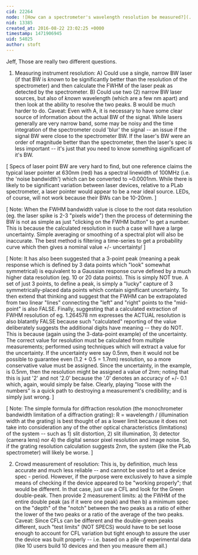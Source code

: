 ```yaml
---
cid: 22264
node: ![How can a spectrometer's wavelength resolution be measured?](../notes/warren/08-22-2016/how-can-a-spectrometer-s-wavelength-resolution-be-measured)
nid: 13385
created_at: 2016-08-22 23:02:25 +0000
timestamp: 1471906945
uid: 54025
author: stoft
---
```


Jeff, Those are really two different questions.

1) Measuring instrument resolution: A) Could use a single, narrow BW laser (if that BW is _known_ to be significantly better than the resolution of the spectrometer) and then calculate the FWHM of the laser peak as detected by the spectrometer. B) Could use two (2) narrow BW laser sources, but also of _known_ wavelength (which are a few nm apart) and then look at the ability to resolve the two peaks. B would be much harder to do. Caveat: Even with A, it is necessary to have some clear source of information about the actual BW of the signal. While lasers generally are very narrow band, some may be noisy and the time integration of the spectrometer could 'blur' the signal -- an issue if the signal BW were close to the spectrometer BW. If the laser's BW were an order of magnitude better than the spectrometer, then the laser's spec is less important -- it's just that you need to know something significant of it's BW.

[ Specs of laser point BW are very hard to find, but one reference claims the typical laser pointer at 630nm (red) has a spectral linewidth of 100MHz (i.e. the 'noise bandwidth') which can be converted to ~0.0001nm. While there is likely to be significant variation between laser devices, relative to a PLab spectrometer, a laser pointer would appear to be a near ideal source. LEDs, of course, will not work because their BWs can be 10-20nm. ]

[ Note: When the FWHM bandwidth value is close to the root data resolution (eg. the laser spike is 2-3 "pixels wide") then the process of determining the BW is not as simple as just "clicking on the FWHM button" to get a number. This is because the calculated resolution in such a case will have a large uncertainty. Simple averaging or smoothing of a spectral plot will also be inaccurate. The best method is filtering a time-series to get a probability curve which then gives a nominal value +/- uncertainty/ ]

[ Note: It has also been suggested that a 3-point peak (meaning a peak response which is defined by 3 data points which "look" somewhat symmetrical) is equivalent to a Gaussian response curve defined by a much higher data resolution (eg. 10 or 20 data points). This is simply NOT true. A set of just 3 points, to define a peak, is simply a "lucky" capture of 3 symmetrically-placed data points which contain significant uncertainty. To then extend that thinking and suggest that the FWHM can be extrapolated from two linear "lines" connecting the "left" and "right" points to the "mid-point" is also FALSE. Finally, suggesting that a calculated extraction of FWHM resolution of eg. 1.264578 nm expresses the ACTUAL resolution is also blatantly FALSE because such "calculated" reporting of the value deliberately suggests the additional digits have meaning -- they do NOT. This is because (again using the 3-data-point example) of the uncertainty. The correct value for resolution must be calculated from multiple measurements; performed using techniques which will extract a value for the uncertainty. If the uncertainty were say 0.5nm, then it would not be possible to guarantee even (1.2 + 0.5 = 1.7nm) resolution, so a more conservative value must be assigned. Since the uncertainty, in the example, is 0.5nm, then the resolution might be assigned a value of 2nm; noting that this is just '2' and not '2.0' because the '.0' denotes an accuracy of +/- 0.1 which, again, would simply be false. Clearly, playing "loose with the numbers" is a quick path to destroying a measurement's credibility; and is simply just wrong. ]

[ Note: The simple formula for diffraction resolution (the monochrometer bandwidth limitation of a diffraction grating): R = wavelength / (illumination width at the grating) is best thought of as a lower limit because it does not take into consideration any of the other optical characteristics (limitations) of the system -- such as 1) slit distortion, 2) slit illumination, 3) detector (camera lens) nor 4) the digital sensor pixel resolution and image noise. So, if the grating resolution calculation suggests 2nm, the system (like the PLab spectrometer) will likely be worse. ]

2) Crowd measurement of resolution: This is, by definition, much less accurate and much less reliable -- and cannot be used to set a device spec - period. However, if the purpose were exclusively to have a simple means of checking if the device appeared to be "working properly"; that would be different. In that case, just use a CFL and look for the Green double-peak. Then provide 2 measurement limits: a) the FWHM of the entire double peak (as if it were one peak) and then b) a minimum spec on the "depth" of the "notch" between the two peaks as a ratio of either the lower of the two peaks or a ratio of the average of the two peaks. Caveat: Since CFLs can be different and the double-green peaks different, such "test limits" (NOT SPECS) would have to be set loose enough to account for CFL variation but tight enough to assure the user the device was built properly -- i.e. based on a pile of experimental data (like 10 users build 10 devices and then you measure them all.)
